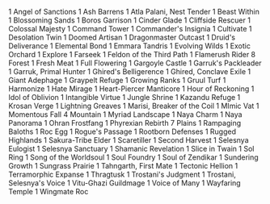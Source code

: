 1 Angel of Sanctions
1 Ash Barrens
1 Atla Palani, Nest Tender
1 Beast Within
1 Blossoming Sands
1 Boros Garrison
1 Cinder Glade
1 Cliffside Rescuer
1 Colossal Majesty
1 Command Tower
1 Commander's Insignia
1 Cultivate
1 Desolation Twin
1 Doomed Artisan
1 Dragonmaster Outcast
1 Druid's Deliverance
1 Elemental Bond
1 Emmara Tandris
1 Evolving Wilds
1 Exotic Orchard
1 Explore
1 Farseek
1 Feldon of the Third Path
1 Flamerush Rider
8 Forest
1 Fresh Meat
1 Full Flowering
1 Gargoyle Castle
1 Garruk's Packleader
1 Garruk, Primal Hunter
1 Ghired's Belligerence
1 Ghired, Conclave Exile
1 Giant Adephage
1 Graypelt Refuge
1 Growing Ranks
1 Gruul Turf
1 Harmonize
1 Hate Mirage
1 Heart-Piercer Manticore
1 Hour of Reckoning
1 Idol of Oblivion
1 Intangible Virtue
1 Jungle Shrine
1 Kazandu Refuge
1 Krosan Verge
1 Lightning Greaves
1 Marisi, Breaker of the Coil
1 MImic Vat
1 Momentous Fall
4 Mountain
1 Myriad Landscape
1 Naya Charm
1 Naya Panorama
1 Ohran Frostfang
1 Phyrexian Rebirth
7 Plains
1 Rampaging Baloths
1 Roc Egg
1 Rogue's Passage
1 Rootborn Defenses
1 Rugged Highlands
1 Sakura-Tribe Elder
1 Scaretiller
1 Second Harvest
1 Selesnya Eulogist
1 Selesnya Sanctuary
1 Shamanic Revelation
1 Slice in Twain
1 Sol Ring
1 Song of the Worldsoul
1 Soul Foundry
1 Soul of Zendikar
1 Sundering Growth
1 Sungrass Prairie
1 Tahngarth, First Mate
1 Tectonic Hellion
1 Terramorphic Expanse
1 Thragtusk
1 Trostani's Judgment
1 Trostani, Selesnya's Voice
1 Vitu-Ghazi Guildmage
1 Voice of Many
1 Wayfaring Temple
1 Wingmate Roc